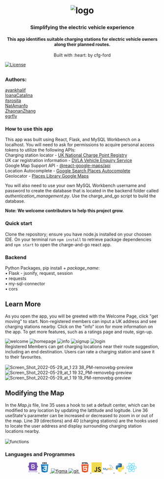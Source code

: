 # <p align="center"><img width="277" alt="logo" src="https://user-images.githubusercontent.com/102037222/170836531-c7a6e416-c6b4-46c9-a044-1e58db6ca287.png"></p>


<h3 align="center">Simplifying the electric vehicle experience</h3>

<h4 align="center">This app identifies suitable charging stations for electric vehicle owners along their planned routes.</h4>

<p align="center">Built with :heart: by cfg-ford</p>

[![License](https://img.shields.io/badge/License-MIT-blue)](#license)

## 

  

### Authors:


[ayankhalif](https://github.com/ayankhalif)<br>
[IoanaCatalina](https://github.com/IoanaCatalina)<br>
[itsrosita](https://github.com/itsrosita)<br>
[NatAmanfo](https://github.com/NatAmanfo)<br>
[ZhaonanZhang](https://github.com/ZhaonanZhang)<br>
[egrfly](https://github.com/orgs/cfg-charge-and-go/people/egrfly)<br>


### How to use this app

This app was built using React, Flask, and MySQL Workbench on a localhost. 
You will need to ask for permissions to acquire personal access tokens to utilize the following APIs:<br> 
Charging station locator - [UK National Charge Point Registry](https://chargepoints.dft.gov.uk/api/help)<br> 
UK car registration information - [DVLA Vehicle Enquiry Service](https://developer-portal.driver-vehicle-licensing.api.gov.uk/availableapis.html#current-available-apis)<br>
Google Map Support API - [@react-google-maps/api](https://react-google-maps-api-docs.netlify.app/)<br>
Location Autocomplete - [Google Search Places Autocomplete](https://github.com/wellyshen/use-places-autocomplete)<br>
Geolocator - [Places Library Google Maps](https://developers.google.com/maps/documentation/javascript/places)<br>


You will also need to use your own MySQL Workbench username and password to create the database that is located in the backend folder called *authentication_management.py*. Use the charge_and_go script to build the database. 

**Note: We welcome contributors to help this project grow.** 

### Quick start

Clone the repository; ensure you have node.js installed on your choosen IDE. On your terminal run `npm install` to retrieve package dependencies and `npm start` to open the charge-and-go react app.

### Backend
Python Packages, pip install + *package_name*:<br>
• Flask - jsonify, request, session<br>
• requests<br>
• my-sql-connector<br>
• cors<br>

## Learn More

As you open the app, you will be greeted with the Welcome Page, click "get moving" to start. Non-registered members can input a UK address and see charging stations nearby. Click on the "info" icon for more information on the app. To get more features, such as a ratings page and route, sign-up.

<img width="160" alt="welcome" src="https://user-images.githubusercontent.com/102037222/170840808-2d10008a-d7d8-4d7b-bc2a-71da7a626049.png"> <img width="160" alt="homepage" src="https://user-images.githubusercontent.com/102037222/170840944-cc086d90-9009-4bbc-85bd-1b2c1db15ce0.png">  <img height="310" width="150" alt="info" src="https://user-images.githubusercontent.com/102037222/170889635-280f48c3-c902-4e9e-9e42-a0a9e94833ae.png">  <img wheight="310" width="150" alt="signup" src="https://user-images.githubusercontent.com/102037222/170889636-b0209873-2bdc-448c-b8ce-a1d5ee6c40b0.png">  <img height="310" width="150" alt="login" src="https://user-images.githubusercontent.com/102037222/170889640-7d841281-c4ea-4be6-8ec1-32db0363b020.png">
<br>
Registered Members can get charging locations near their route suggestion, including an end destination. Users can rate a charging station and save it to their favourites.<br><br>
<img height="310" width="150" alt="Screen_Shot_2022-05-29_at_1 23 38_PM-removebg-preview" src="https://user-images.githubusercontent.com/102037222/170890080-9e741ed4-3647-46b3-949e-13d0cdd82ec8.png">
<img height="310" width="150" alt="Screen_Shot_2022-05-29_at_1 19 32_PM-removebg-preview" src="https://user-images.githubusercontent.com/102037222/170890083-0cf4eeaf-498d-4245-9d02-f31c1c744cdf.png">
<img height="310" width="150" alt="Screen_Shot_2022-05-29_at_1 19 19_PM-removebg-preview" src="https://user-images.githubusercontent.com/102037222/170890085-6d928c63-15cd-4bee-a87b-f6dbb4950ba8.png">

## Modifying the Map
In the *Map.js* file, line 35 uses a hook to set a default center, which can be modified to any location by updating the lattitude and logitude. Line 36 useState's parameter can be increased or decreased to zoom in or out of the map. Line 39 (directions) and 40 (charging stations) are the hooks used to locate the user address and display surrounding charging station locations nearby.<br>  
<img width="645" alt="functions" src="https://user-images.githubusercontent.com/102037222/170887839-dbf5729c-76db-4acd-b9ca-cc24d2869936.png">


### Languages and Programmes
<p align="center"><a href="https://getbootstrap.com" target="_blank"> <img src="https://raw.githubusercontent.com/devicons/devicon/master/icons/bootstrap/bootstrap-plain-wordmark.svg" alt="bootstrap" width="34" height="34"/> </a> 
<a href="https://www.w3schools.com/css/" target="_blank"> <img src="https://raw.githubusercontent.com/devicons/devicon/master/icons/css3/css3-original-wordmark.svg" alt="css3" width="34" height="34"/> </a> <a href="https://www.figma.com/" target="_blank"> <img src="https://www.vectorlogo.zone/logos/figma/figma-icon.svg" alt="figma" width="34" height="34"/> </a> <a href="https://git-scm.com/" target="_blank"> <img src="https://www.vectorlogo.zone/logos/git-scm/git-scm-icon.svg" alt="git" width="34" height="34"/> </a> <a href="https://heroku.com" target="_blank"> </a> <a href="https://www.w3.org/html/" target="_blank"> <img src="https://raw.githubusercontent.com/devicons/devicon/master/icons/html5/html5-original-wordmark.svg" alt="html5" width="34" height="34"/> </a> <a href="https://developer.mozilla.org/en-US/docs/Web/JavaScript" target="_blank"> <img src="https://raw.githubusercontent.com/devicons/devicon/master/icons/javascript/javascript-original.svg" alt="javascript" width="34" height="34"/> </a> <a href="https://www.mysql.com/" target="_blank"> <img src="https://raw.githubusercontent.com/devicons/devicon/master/icons/mysql/mysql-original-wordmark.svg" alt="mysql" width="34" height="34"/> </a><a href="https://www.python.org" target="_blank"> <img src="https://raw.githubusercontent.com/devicons/devicon/master/icons/python/python-original.svg" alt="python" width="34" height="34"/> </a> <a href="https://reactjs.org" target="_blank"><img src="https://raw.githubusercontent.com/devicons/devicon/master/icons/react/react-original.svg" alt="react" width="34" height="34"/></a>

  </p>

